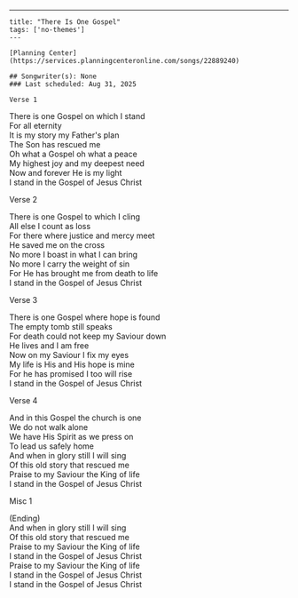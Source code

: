 ---
    title: "There Is One Gospel"
    tags: ['no-themes']
    ---

    [Planning Center](https://services.planningcenteronline.com/songs/22889240)

    ## Songwriter(s): None
    ### Last scheduled: Aug 31, 2025          

    Verse 1  
  
There is one Gospel on which I stand  
For all eternity  
It is my story my Father's plan  
The Son has rescued me  
Oh what a Gospel oh what a peace  
My highest joy and my deepest need  
Now and forever He is my light  
I stand in the Gospel of Jesus Christ  
  
Verse 2  
  
There is one Gospel to which I cling  
All else I count as loss  
For there where justice and mercy meet  
He saved me on the cross  
No more I boast in what I can bring  
No more I carry the weight of sin  
For He has brought me from death to life  
I stand in the Gospel of Jesus Christ  
  
Verse 3  
  
There is one Gospel where hope is found  
The empty tomb still speaks  
For death could not keep my Saviour down  
He lives and I am free  
Now on my Saviour I fix my eyes  
My life is His and His hope is mine  
For he has promised I too will rise  
I stand in the Gospel of Jesus Christ  
  
Verse 4  
  
And in this Gospel the church is one  
We do not walk alone  
We have His Spirit as we press on  
To lead us safely home  
And when in glory still I will sing  
Of this old story that rescued me  
Praise to my Saviour the King of life  
I stand in the Gospel of Jesus Christ  
  
Misc 1  
  
(Ending)  
And when in glory still I will sing  
Of this old story that rescued me  
Praise to my Saviour the King of life  
I stand in the Gospel of Jesus Christ  
Praise to my Saviour the King of life  
I stand in the Gospel of Jesus Christ  
I stand in the Gospel of Jesus Christ
    